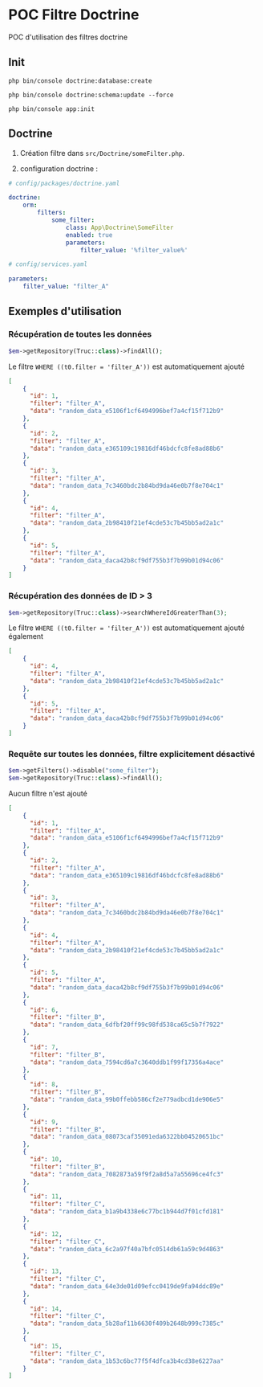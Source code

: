 
# POC Filtre Doctrine

POC d'utilisation des filtres doctrine


## Init

```
php bin/console doctrine:database:create
```

```
php bin/console doctrine:schema:update --force
```

```
php bin/console app:init
```

## Doctrine

1. Création filtre dans `src/Doctrine/someFilter.php`.

2. configuration doctrine : 

```yaml
# config/packages/doctrine.yaml

doctrine:
    orm:
        filters:
            some_filter:
                class: App\Doctrine\SomeFilter
                enabled: true
                parameters:
                    filter_value: '%filter_value%'
```

```yaml
# config/services.yaml

parameters:
    filter_value: "filter_A"
```

## Exemples d'utilisation

### Récupération de toutes les données

```php
$em->getRepository(Truc::class)->findAll();
```

Le filtre `WHERE ((t0.filter = 'filter_A'))` est automatiquement ajouté

```json
[
    {
      "id": 1,
      "filter": "filter_A",
      "data": "random_data_e5106f1cf6494996bef7a4cf15f712b9"
    },
    {
      "id": 2,
      "filter": "filter_A",
      "data": "random_data_e365109c19816df46bdcfc8fe8ad88b6"
    },
    {
      "id": 3,
      "filter": "filter_A",
      "data": "random_data_7c3460bdc2b84bd9da46e0b7f8e704c1"
    },
    {
      "id": 4,
      "filter": "filter_A",
      "data": "random_data_2b98410f21ef4cde53c7b45bb5ad2a1c"
    },
    {
      "id": 5,
      "filter": "filter_A",
      "data": "random_data_daca42b8cf9df755b3f7b99b01d94c06"
    }
]
```

### Récupération des données de ID > 3

```php
$em->getRepository(Truc::class)->searchWhereIdGreaterThan(3);
```

Le filtre `WHERE ((t0.filter = 'filter_A'))` est automatiquement ajouté également

```json
[
    {
      "id": 4,
      "filter": "filter_A",
      "data": "random_data_2b98410f21ef4cde53c7b45bb5ad2a1c"
    },
    {
      "id": 5,
      "filter": "filter_A",
      "data": "random_data_daca42b8cf9df755b3f7b99b01d94c06"
    }
]
```

### Requête sur toutes les données, filtre explicitement désactivé

```php
$em->getFilters()->disable("some_filter");
$em->getRepository(Truc::class)->findAll();
```

Aucun filtre n'est ajouté

```json
[
    {
      "id": 1,
      "filter": "filter_A",
      "data": "random_data_e5106f1cf6494996bef7a4cf15f712b9"
    },
    {
      "id": 2,
      "filter": "filter_A",
      "data": "random_data_e365109c19816df46bdcfc8fe8ad88b6"
    },
    {
      "id": 3,
      "filter": "filter_A",
      "data": "random_data_7c3460bdc2b84bd9da46e0b7f8e704c1"
    },
    {
      "id": 4,
      "filter": "filter_A",
      "data": "random_data_2b98410f21ef4cde53c7b45bb5ad2a1c"
    },
    {
      "id": 5,
      "filter": "filter_A",
      "data": "random_data_daca42b8cf9df755b3f7b99b01d94c06"
    },
    {
      "id": 6,
      "filter": "filter_B",
      "data": "random_data_6dfbf20ff99c98fd538ca65c5b7f7922"
    },
    {
      "id": 7,
      "filter": "filter_B",
      "data": "random_data_7594cd6a7c3640ddb1f99f17356a4ace"
    },
    {
      "id": 8,
      "filter": "filter_B",
      "data": "random_data_99b0ffebb586cf2e779adbcd1de906e5"
    },
    {
      "id": 9,
      "filter": "filter_B",
      "data": "random_data_08073caf35091eda6322bb04520651bc"
    },
    {
      "id": 10,
      "filter": "filter_B",
      "data": "random_data_7082873a59f9f2a8d5a7a55696ce4fc3"
    },
    {
      "id": 11,
      "filter": "filter_C",
      "data": "random_data_b1a9b4338e6c77bc1b944d7f01cfd181"
    },
    {
      "id": 12,
      "filter": "filter_C",
      "data": "random_data_6c2a97f40a7bfc0514db61a59c9d4863"
    },
    {
      "id": 13,
      "filter": "filter_C",
      "data": "random_data_64e3de01d09efcc0419de9fa94ddc89e"
    },
    {
      "id": 14,
      "filter": "filter_C",
      "data": "random_data_5b28af11b6630f409b2648b999c7385c"
    },
    {
      "id": 15,
      "filter": "filter_C",
      "data": "random_data_1b53c6bc77f5f4dfca3b4cd38e6227aa"
    }
]
```
